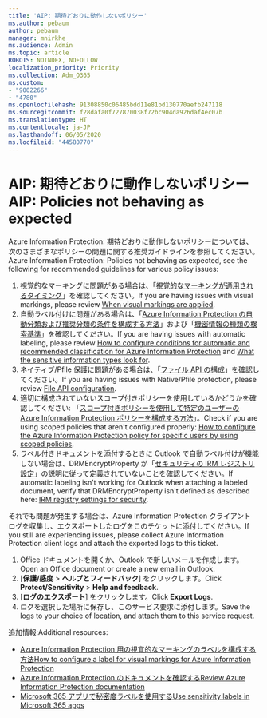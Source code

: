 ```yaml
---
title: 'AIP: 期待どおりに動作しないポリシー'
ms.author: pebaum
author: pebaum
manager: mnirkhe
ms.audience: Admin
ms.topic: article
ROBOTS: NOINDEX, NOFOLLOW
localization_priority: Priority
ms.collection: Adm_O365
ms.custom:
- "9002266"
- "4780"
ms.openlocfilehash: 91308850c06485bdd11e81bd130770aefb247118
ms.sourcegitcommit: f28dafa0f727870038f72bc904da926daf4ec07b
ms.translationtype: HT
ms.contentlocale: ja-JP
ms.lasthandoff: 06/05/2020
ms.locfileid: "44580770"
---
```

# <a name="aip-policies-not-behaving-as-expected"></a><span data-ttu-id="e35a3-102">AIP: 期待どおりに動作しないポリシー</span><span class="sxs-lookup"><span data-stu-id="e35a3-102">AIP: Policies not behaving as expected</span></span>

<span data-ttu-id="e35a3-103">Azure Information Protection: 期待どおりに動作しないポリシーについては、次のさまざまなポリシーの問題に関する推奨ガイドラインを参照してください。</span><span class="sxs-lookup"><span data-stu-id="e35a3-103">Azure Information Protection: Policies not behaving as expected, see the following for recommended guidelines for various policy issues:</span></span>

1. <span data-ttu-id="e35a3-104">視覚的なマーキングに問題がある場合は、「[視覚的なマーキングが適用されるタイミング](https://docs.microsoft.com/azure/information-protection/configure-policy-markings#when-visual-markings-are-applied)」を確認してください。</span><span class="sxs-lookup"><span data-stu-id="e35a3-104">If you are having issues with visual markings, please review [When visual markings are applied](https://docs.microsoft.com/azure/information-protection/configure-policy-markings#when-visual-markings-are-applied).</span></span>
2. <span data-ttu-id="e35a3-105">自動ラベル付けに問題がある場合は、「[Azure Information Protection の自動分類および推奨分類の条件を構成する方法](https://docs.microsoft.com/azure/information-protection/configure-policy-classification)」および「[機密情報の種類の検索基準](https://docs.microsoft.com/microsoft-365/compliance/sensitive-information-type-entity-definitions)」を確認してください。</span><span class="sxs-lookup"><span data-stu-id="e35a3-105">If you are having issues with automatic labeling, please review [How to configure conditions for automatic and recommended classification for Azure Information Protection](https://docs.microsoft.com/azure/information-protection/configure-policy-classification) and [What the sensitive information types look for](https://docs.microsoft.com/microsoft-365/compliance/sensitive-information-type-entity-definitions).</span></span>
3. <span data-ttu-id="e35a3-106">ネイティブ/Pfile 保護に問題がある場合は、「[ファイル API の構成](https://docs.microsoft.com/azure/information-protection/develop/file-api-configuration)」を確認してください。</span><span class="sxs-lookup"><span data-stu-id="e35a3-106">If you are having issues with Native/Pfile protection, please review [File API configuration](https://docs.microsoft.com/azure/information-protection/develop/file-api-configuration).</span></span>
4. <span data-ttu-id="e35a3-107">適切に構成されていないスコープ付きポリシーを使用しているかどうかを確認してください: 「[スコープ付きポリシーを使用して特定のユーザーの Azure Information Protection ポリシーを構成する方法](https://docs.microsoft.com/azure/information-protection/configure-policy-scope)」。</span><span class="sxs-lookup"><span data-stu-id="e35a3-107">Check if you are using scoped policies that aren't configured properly: [How to configure the Azure Information Protection policy for specific users by using scoped policies](https://docs.microsoft.com/azure/information-protection/configure-policy-scope).</span></span>
5. <span data-ttu-id="e35a3-108">ラベル付きドキュメントを添付するときに Outlook で自動ラベル付けが機能しない場合は、DRMEncryptProperty が「[セキュリティの IRM レジストリ設定](https://docs.microsoft.com/deployoffice/security/protect-sensitive-messages-and-documents-by-using-irm-in-office#office-2016-irm-registry-key-options)」の説明に従って定義されていないことを確認してください。</span><span class="sxs-lookup"><span data-stu-id="e35a3-108">If automatic labeling isn't working for Outlook when attaching a labeled document, verify that DRMEncryptProperty isn't defined as described here: [IRM registry settings for security](https://docs.microsoft.com/deployoffice/security/protect-sensitive-messages-and-documents-by-using-irm-in-office#office-2016-irm-registry-key-options).</span></span>

<span data-ttu-id="e35a3-109">それでも問題が発生する場合は、Azure Information Protection クライアント ログを収集し、エクスポートしたログをこのチケットに添付してください。</span><span class="sxs-lookup"><span data-stu-id="e35a3-109">If you still are experiencing issues, please collect Azure Information Protection client logs and attach the exported logs to this ticket.</span></span>

1. <span data-ttu-id="e35a3-110">Office ドキュメントを開くか、Outlook で新しいメールを作成します。</span><span class="sxs-lookup"><span data-stu-id="e35a3-110">Open an Office document or create a new email in Outlook.</span></span>
2. <span data-ttu-id="e35a3-111">[**保護/感度** > **へルプとフィードバック**] をクリックします。</span><span class="sxs-lookup"><span data-stu-id="e35a3-111">Click **Protect/Sensitivity** > **Help and feedback**.</span></span>
3. <span data-ttu-id="e35a3-112">[**ログのエクスポート**] をクリックします。</span><span class="sxs-lookup"><span data-stu-id="e35a3-112">Click **Export Logs**.</span></span>
4. <span data-ttu-id="e35a3-113">ログを選択した場所に保存し、このサービス要求に添付します。</span><span class="sxs-lookup"><span data-stu-id="e35a3-113">Save the logs to your choice of location, and attach them to this service request.</span></span>

<span data-ttu-id="e35a3-114">追加情報:</span><span class="sxs-lookup"><span data-stu-id="e35a3-114">Additional resources:</span></span>

- [<span data-ttu-id="e35a3-115">Azure Information Protection 用の視覚的なマーキングのラベルを構成する方法</span><span class="sxs-lookup"><span data-stu-id="e35a3-115">How to configure a label for visual markings for Azure Information Protection</span></span>](https://docs.microsoft.com/azure/information-protection/configure-policy-markings)
- [<span data-ttu-id="e35a3-116">Azure Information Protection のドキュメントを確認する</span><span class="sxs-lookup"><span data-stu-id="e35a3-116">Review Azure Information Protection documentation</span></span>](https://docs.microsoft.com/azure/information-protection/what-is-information-protection)
- [<span data-ttu-id="e35a3-117">Microsoft 365 アプリで秘密度ラベルを使用する</span><span class="sxs-lookup"><span data-stu-id="e35a3-117">Use sensitivity labels in Microsoft 365 apps</span></span>](https://docs.microsoft.com/microsoft-365/compliance/sensitivity-labels-office-apps)

